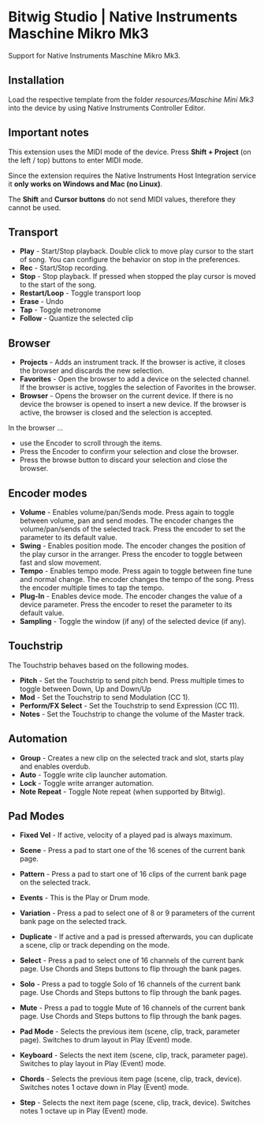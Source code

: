 # Bitwig Studio | Native Instruments Maschine Mikro Mk3

Support for Native Instruments Maschine Mikro Mk3.

## Installation

Load the respective template from the folder _resources/Maschine Mini Mk3_ into the device by using Native Instruments Controller Editor.

## Important notes

This extension uses the MIDI mode of the device. Press **Shift + Project** (on the left / top) buttons to enter MIDI mode.

Since the extension requires the Native Instruments Host Integration service it **only works on Windows and Mac (no Linux)**.

The **Shift** and **Cursor buttons** do not send MIDI values, therefore they cannot be used.

## Transport

* **Play** - Start/Stop playback. Double click to move play cursor to the start of song. You can configure the behavior on stop in the preferences.
* **Rec** - Start/Stop recording.
* **Stop** - Stop playback. If pressed when stopped the play cursor is moved to the start of the song.
* **Restart/Loop** - Toggle transport loop
* **Erase** - Undo
* **Tap** - Toggle metronome
* **Follow** - Quantize the selected clip

## Browser

* **Projects** - Adds an instrument track. If the browser is active, it closes the browser and discards the new selection.
* **Favorites** - Open the browser to add a device on the selected channel. If the browser is active, toggles the selection of Favorites in the browser.
* **Browser** - Opens the browser on the current device. If there is no device the browser is opened to insert a new device. If the browser is active, the browser is closed and the selection is accepted.

In the browser ...
* use the Encoder to scroll through the items.
* Press the Encoder to confirm your selection and close the browser.
* Press the browse button to discard your selection and close the browser.

## Encoder modes

* **Volume** - Enables volume/pan/Sends mode. Press again to toggle between volume, pan and send modes. The encoder changes the volume/pan/sends of the selected track. Press the encoder to set the parameter to its default value.
* **Swing** - Enables position mode. The encoder changes the position of the play cursor in the arranger. Press the encoder to toggle between fast and slow movement.
* **Tempo** - Enables tempo mode. Press again to toggle between fine tune and normal change. The encoder changes the tempo of the song. Press the encoder multiple times to tap the tempo.
* **Plug-In** - Enables device mode. The encoder changes the value of a device parameter. Press the encoder to reset the parameter to its default value.
* **Sampling** - Toggle the window (if any) of the selected device (if any).

## Touchstrip

The Touchstrip behaves based on the following modes.

* **Pitch** - Set the Touchstrip to send pitch bend. Press multiple times to toggle between Down, Up and Down/Up
* **Mod** - Set the Touchstrip to send Modulation (CC 1).
* **Perform/FX Select** - Set the Touchstrip to send Expression (CC 11).
* **Notes** - Set the Touchstrip to change the volume of the Master track.

## Automation

* **Group** - Creates a new clip on the selected track and slot, starts play and enables overdub.
* **Auto** - Toggle write clip launcher automation.
* **Lock** - Toggle write arranger automation.
* **Note Repeat** - Toggle Note repeat (when supported by Bitwig).

## Pad Modes

* **Fixed Vel** - If active, velocity of a played pad is always maximum.
* **Scene** - Press a pad to start one of the 16 scenes of the current bank page.
* **Pattern** - Press a pad to start one of 16 clips of the current bank page on the selected track.
* **Events** - This is the Play or Drum mode.
* **Variation** - Press a pad to select one of 8 or 9 parameters of the current bank page on the selected track.
* **Duplicate** - If active and a pad is pressed afterwards, you can duplicate a scene, clip or track depending on the mode.
* **Select** - Press a pad to select one of 16 channels of the current bank page. Use Chords and Steps buttons to flip through the bank pages.
* **Solo** - Press a pad to toggle Solo of 16 channels of the current bank page. Use Chords and Steps buttons to flip through the bank pages.
* **Mute** - Press a pad to toggle Mute of 16 channels of the current bank page. Use Chords and Steps buttons to flip through the bank pages.

* **Pad Mode** - Selects the previous item (scene, clip, track, parameter page). Switches to drum layout in Play (Event) mode.
* **Keyboard** - Selects the next item (scene, clip, track, parameter page). Switches to play layout in Play (Event) mode.
* **Chords** - Selects the previous item page (scene, clip, track, device). Switches notes 1 octave down in Play (Event) mode.
* **Step** - Selects the next item page (scene, clip, track, device). Switches notes 1 octave up in Play (Event) mode.
